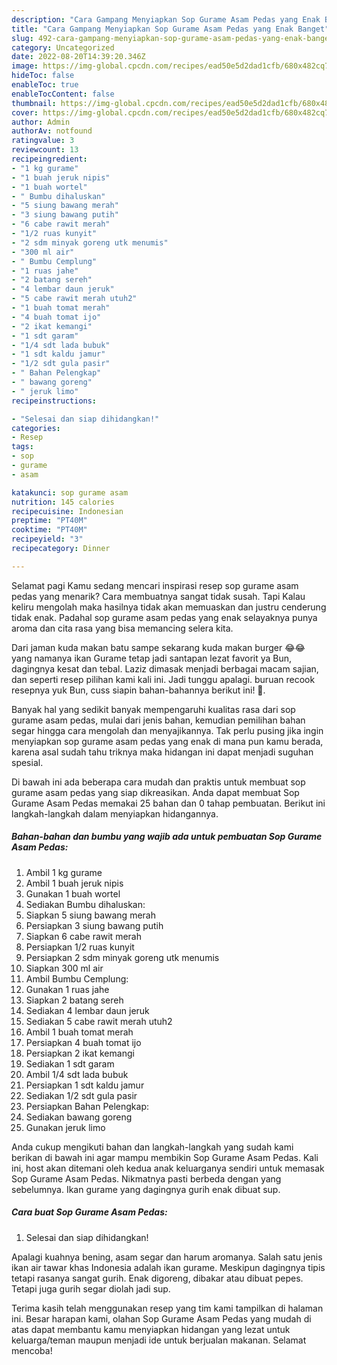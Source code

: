 ```yaml
---
description: "Cara Gampang Menyiapkan Sop Gurame Asam Pedas yang Enak Banget"
title: "Cara Gampang Menyiapkan Sop Gurame Asam Pedas yang Enak Banget"
slug: 492-cara-gampang-menyiapkan-sop-gurame-asam-pedas-yang-enak-banget
category: Uncategorized
date: 2022-08-20T14:39:20.346Z
image: https://img-global.cpcdn.com/recipes/ead50e5d2dad1cfb/680x482cq70/sop-gurame-asam-pedas-foto-resep-utama.jpg
hideToc: false
enableToc: true
enableTocContent: false
thumbnail: https://img-global.cpcdn.com/recipes/ead50e5d2dad1cfb/680x482cq70/sop-gurame-asam-pedas-foto-resep-utama.jpg
cover: https://img-global.cpcdn.com/recipes/ead50e5d2dad1cfb/680x482cq70/sop-gurame-asam-pedas-foto-resep-utama.jpg
author: Admin
authorAv: notfound
ratingvalue: 3
reviewcount: 13
recipeingredient:
- "1 kg gurame"
- "1 buah jeruk nipis"
- "1 buah wortel"
- " Bumbu dihaluskan"
- "5 siung bawang merah"
- "3 siung bawang putih"
- "6 cabe rawit merah"
- "1/2 ruas kunyit"
- "2 sdm minyak goreng utk menumis"
- "300 ml air"
- " Bumbu Cemplung"
- "1 ruas jahe"
- "2 batang sereh"
- "4 lembar daun jeruk"
- "5 cabe rawit merah utuh2"
- "1 buah tomat merah"
- "4 buah tomat ijo"
- "2 ikat kemangi"
- "1 sdt garam"
- "1/4 sdt lada bubuk"
- "1 sdt kaldu jamur"
- "1/2 sdt gula pasir"
- " Bahan Pelengkap"
- " bawang goreng"
- " jeruk limo"
recipeinstructions:

- "Selesai dan siap dihidangkan!"
categories:
- Resep
tags:
- sop
- gurame
- asam

katakunci: sop gurame asam 
nutrition: 145 calories
recipecuisine: Indonesian
preptime: "PT40M"
cooktime: "PT40M"
recipeyield: "3"
recipecategory: Dinner

---
```



Selamat pagi Kamu sedang mencari inspirasi resep sop gurame asam pedas yang menarik? Cara membuatnya sangat tidak susah. Tapi Kalau keliru mengolah maka hasilnya tidak akan memuaskan dan justru cenderung tidak enak. Padahal sop gurame asam pedas yang enak selayaknya punya aroma dan cita rasa yang bisa memancing selera kita.


Dari jaman kuda makan batu sampe sekarang kuda makan burger 😂😂 yang namanya ikan Gurame tetap jadi santapan lezat favorit ya Bun, dagingnya kesat dan tebal. Laziz dimasak menjadi berbagai macam sajian, dan seperti resep pilihan kami kali ini. Jadi tunggu apalagi. buruan recook resepnya yuk Bun, cuss siapin bahan-bahannya berikut ini! 🤗.

Banyak hal yang sedikit banyak mempengaruhi kualitas rasa dari sop gurame asam pedas, mulai dari jenis bahan, kemudian pemilihan bahan segar hingga cara mengolah dan menyajikannya. Tak perlu pusing jika ingin menyiapkan sop gurame asam pedas yang enak di mana pun kamu berada, karena asal sudah tahu triknya maka hidangan ini dapat menjadi suguhan spesial.


Di bawah ini ada beberapa cara mudah dan praktis untuk membuat sop gurame asam pedas yang siap dikreasikan. Anda dapat membuat Sop Gurame Asam Pedas memakai 25 bahan dan 0 tahap pembuatan. Berikut ini langkah-langkah dalam menyiapkan hidangannya.

<!--inarticleads1-->

##### Bahan-bahan dan bumbu yang wajib ada untuk pembuatan Sop Gurame Asam Pedas:

1. Ambil 1 kg gurame
1. Ambil 1 buah jeruk nipis
1. Gunakan 1 buah wortel
1. Sediakan  Bumbu dihaluskan:
1. Siapkan 5 siung bawang merah
1. Persiapkan 3 siung bawang putih
1. Siapkan 6 cabe rawit merah
1. Persiapkan 1/2 ruas kunyit
1. Persiapkan 2 sdm minyak goreng utk menumis
1. Siapkan 300 ml air
1. Ambil  Bumbu Cemplung:
1. Gunakan 1 ruas jahe
1. Siapkan 2 batang sereh
1. Sediakan 4 lembar daun jeruk
1. Sediakan 5 cabe rawit merah utuh2
1. Ambil 1 buah tomat merah
1. Persiapkan 4 buah tomat ijo
1. Persiapkan 2 ikat kemangi
1. Sediakan 1 sdt garam
1. Ambil 1/4 sdt lada bubuk
1. Persiapkan 1 sdt kaldu jamur
1. Sediakan 1/2 sdt gula pasir
1. Persiapkan  Bahan Pelengkap:
1. Sediakan  bawang goreng
1. Gunakan  jeruk limo


Anda cukup mengikuti bahan dan langkah-langkah yang sudah kami berikan di bawah ini agar mampu membikin Sop Gurame Asam Pedas. Kali ini, host akan ditemani oleh kedua anak keluarganya sendiri untuk memasak Sop Gurame Asam Pedas. Nikmatnya pasti berbeda dengan yang sebelumnya. Ikan gurame yang dagingnya gurih enak dibuat sup. 

<!--inarticleads2-->

##### Cara buat Sop Gurame Asam Pedas:


1. Selesai dan siap dihidangkan!

Apalagi kuahnya bening, asam segar dan harum aromanya. Salah satu jenis ikan air tawar khas Indonesia adalah ikan gurame. Meskipun dagingnya tipis tetapi rasanya sangat gurih. Enak digoreng, dibakar atau dibuat pepes. Tetapi juga gurih segar diolah jadi sup. 

Terima kasih telah menggunakan resep yang tim kami tampilkan di halaman ini. Besar harapan kami, olahan Sop Gurame Asam Pedas yang mudah di atas dapat membantu kamu menyiapkan hidangan yang lezat untuk keluarga/teman maupun menjadi ide untuk berjualan makanan. Selamat mencoba!
